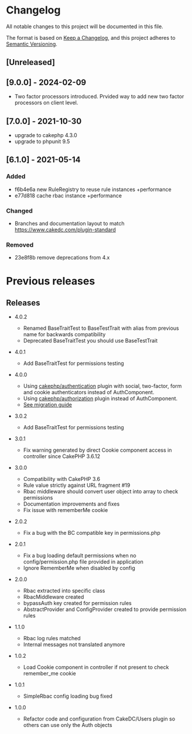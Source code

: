 # Changelog
All notable changes to this project will be documented in this file.

The format is based on [Keep a Changelog](https://keepachangelog.com/en/1.0.0/),
and this project adheres to [Semantic Versioning](https://semver.org/spec/v2.0.0.html).

## [Unreleased]

## [9.0.0] - 2024-02-09
- Two factor processors introduced. Prvided way to add new two factor processors on client level.

## [7.0.0] - 2021-10-30
- upgrade to cakephp 4.3.0
- upgrade to phpunit 9.5

## [6.1.0] - 2021-05-14
### Added
- f6b4e6a new RuleRegistry to reuse rule instances +performance
- e77d818 cache rbac instance +performance
### Changed
- Branches and documentation layout to match https://www.cakedc.com/plugin-standard
### Removed
- 23e8f8b remove deprecations from 4.x

# Previous releases
Releases
--------
* 4.0.2
  * Renamed BaseTraitTest to BaseTestTrait with alias from previous name for backwards compatibility
  * Deprecated BaseTraitTest you should use BaseTestTrait
* 4.0.1
  * Add BaseTraitTest for permissions testing
* 4.0.0
  * Using [cakephp/authentication](Docs/Documentation/Authentication.md) plugin with social,
   two-factor, form and cookie authenticators instead of AuthComponent.
  * Using [cakephp/authorization](Docs/Documentation/Authorization.md) plugin  instead of AuthComponent.
  * [See migration guide](Docs/Documentation/MigrationGuide.md)
* 3.0.2
  * Add BaseTraitTest for permissions testing
* 3.0.1
  * Fix warning generated by direct Cookie component access in controller since CakePHP 3.6.12

* 3.0.0
  * Compatibility with CakePHP 3.6
  * Rule value strictly against URL fragment #19
  * Rbac middleware should convert user object into array to check permissions
  * Documentation improvements and fixes
  * Fix issue with rememberMe cookie

* 2.0.2
  * Fix a bug with the BC compatible key in permissions.php

* 2.0.1
  * Fix a bug loading default permissions when no config/permission.php file provided in application
  * Ignore RememberMe when disabled by config

* 2.0.0
  * Rbac extracted into specific class
  * RbacMiddleware created
  * bypassAuth key created for permission rules
  * AbstractProvider and ConfigProvider created to provide permission rules

* 1.1.0
  * Rbac log rules matched
  * Internal messages not translated anymore

* 1.0.2
  * Load Cookie component in controller if not present to check remember_me cookie

* 1.0.1
  * SimpleRbac config loading bug fixed

* 1.0.0
  * Refactor code and configuration from CakeDC/Users plugin so others can use only the Auth objects
